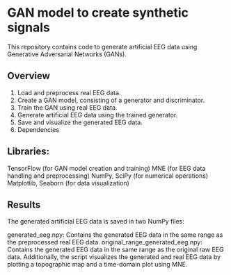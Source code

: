 # GAN model to create synthetic signals
This repository contains code to generate artificial EEG data using Generative Adversarial Networks (GANs).

## Overview

1. Load and preprocess real EEG data.
2. Create a GAN model, consisting of a generator and discriminator.
3. Train the GAN using real EEG data.
4. Generate artificial EEG data using the trained generator.
5. Save and visualize the generated EEG data.
6. Dependencies

## Libraries:

TensorFlow (for GAN model creation and training)
MNE (for EEG data handling and preprocessing)
NumPy, SciPy (for numerical operations)
Matplotlib, Seaborn (for data visualization)
## Results
The generated artificial EEG data is saved in two NumPy files:

generated_eeg.npy: Contains the generated EEG data in the same range as the preprocessed real EEG data.
original_range_generated_eeg.npy: Contains the generated EEG data in the same range as the original raw EEG data.
Additionally, the script visualizes the generated and real EEG data by plotting a topographic map and a time-domain plot using MNE.

